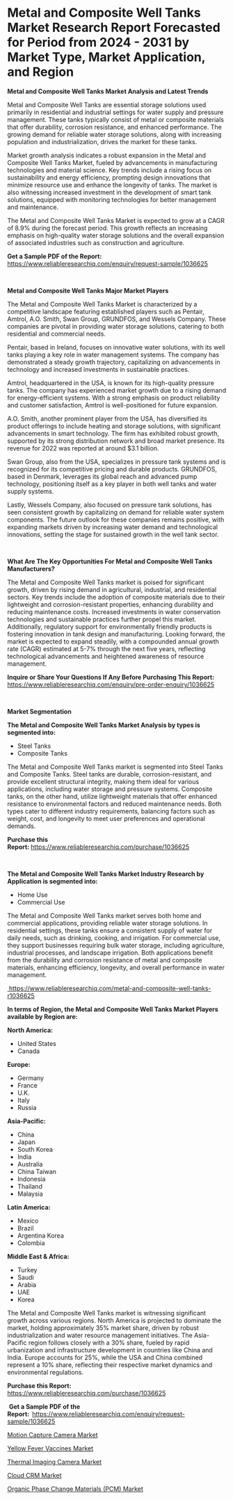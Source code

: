 <p><h1>Metal and Composite Well Tanks Market Research Report Forecasted for Period from 2024 -  2031 by Market Type, Market Application, and Region</h1></p><p><strong>Metal and Composite Well Tanks Market Analysis and Latest Trends</strong></p>
<p><p>Metal and Composite Well Tanks are essential storage solutions used primarily in residential and industrial settings for water supply and pressure management. These tanks typically consist of metal or composite materials that offer durability, corrosion resistance, and enhanced performance. The growing demand for reliable water storage solutions, along with increasing population and industrialization, drives the market for these tanks.</p><p>Market growth analysis indicates a robust expansion in the Metal and Composite Well Tanks Market, fueled by advancements in manufacturing technologies and material science. Key trends include a rising focus on sustainability and energy efficiency, prompting design innovations that minimize resource use and enhance the longevity of tanks. The market is also witnessing increased investment in the development of smart tank solutions, equipped with monitoring technologies for better management and maintenance.</p><p>The Metal and Composite Well Tanks Market is expected to grow at a CAGR of 8.9% during the forecast period. This growth reflects an increasing emphasis on high-quality water storage solutions and the overall expansion of associated industries such as construction and agriculture.</p></p>
<p><strong>Get a Sample PDF of the Report:&nbsp;</strong> <a href="https://www.reliableresearchiq.com/enquiry/request-sample/1036625?utm_campaign=1123&utm_medium=2&utm_source=Github&utm_content=ia&utm_term=04122024&utm_id=metal-and-composite-well-tanks">https://www.reliableresearchiq.com/enquiry/request-sample/1036625</a></p>
<p>&nbsp;</p>
<p><strong>Metal and Composite Well Tanks Major Market Players</strong></p>
<p><p>The Metal and Composite Well Tanks Market is characterized by a competitive landscape featuring established players such as Pentair, Amtrol, A.O. Smith, Swan Group, GRUNDFOS, and Wessels Company. These companies are pivotal in providing water storage solutions, catering to both residential and commercial needs. </p><p>Pentair, based in Ireland, focuses on innovative water solutions, with its well tanks playing a key role in water management systems. The company has demonstrated a steady growth trajectory, capitalizing on advancements in technology and increased investments in sustainable practices. </p><p>Amtrol, headquartered in the USA, is known for its high-quality pressure tanks. The company has experienced market growth due to a rising demand for energy-efficient systems. With a strong emphasis on product reliability and customer satisfaction, Amtrol is well-positioned for future expansion.</p><p>A.O. Smith, another prominent player from the USA, has diversified its product offerings to include heating and storage solutions, with significant advancements in smart technology. The firm has exhibited robust growth, supported by its strong distribution network and broad market presence. Its revenue for 2022 was reported at around $3.1 billion.</p><p>Swan Group, also from the USA, specializes in pressure tank systems and is recognized for its competitive pricing and durable products. GRUNDFOS, based in Denmark, leverages its global reach and advanced pump technology, positioning itself as a key player in both well tanks and water supply systems.</p><p>Lastly, Wessels Company, also focused on pressure tank solutions, has seen consistent growth by capitalizing on demand for reliable water system components. The future outlook for these companies remains positive, with expanding markets driven by increasing water demand and technological innovations, setting the stage for sustained growth in the well tank sector.</p></p>
<p>&nbsp;</p>
<p><strong>What Are The Key Opportunities For Metal and Composite Well Tanks Manufacturers?</strong></p>
<p><p>The Metal and Composite Well Tanks market is poised for significant growth, driven by rising demand in agricultural, industrial, and residential sectors. Key trends include the adoption of composite materials due to their lightweight and corrosion-resistant properties, enhancing durability and reducing maintenance costs. Increased investments in water conservation technologies and sustainable practices further propel this market. Additionally, regulatory support for environmentally friendly products is fostering innovation in tank design and manufacturing. Looking forward, the market is expected to expand steadily, with a compounded annual growth rate (CAGR) estimated at 5-7% through the next five years, reflecting technological advancements and heightened awareness of resource management.</p></p>
<p><strong>Inquire or Share Your Questions If Any Before Purchasing This Report:</strong> <a href="https://www.reliableresearchiq.com/enquiry/pre-order-enquiry/1036625?utm_campaign=1123&utm_medium=2&utm_source=Github&utm_content=ia&utm_term=04122024&utm_id=metal-and-composite-well-tanks">https://www.reliableresearchiq.com/enquiry/pre-order-enquiry/1036625</a></p>
<p>&nbsp;</p>
<p><strong>Market Segmentation</strong></p>
<p><strong>The Metal and Composite Well Tanks Market Analysis by types is segmented into:</strong></p>
<p><ul><li>Steel Tanks</li><li>Composite Tanks</li></ul></p>
<p><p>The Metal and Composite Well Tanks market is segmented into Steel Tanks and Composite Tanks. Steel tanks are durable, corrosion-resistant, and provide excellent structural integrity, making them ideal for various applications, including water storage and pressure systems. Composite tanks, on the other hand, utilize lightweight materials that offer enhanced resistance to environmental factors and reduced maintenance needs. Both types cater to different industry requirements, balancing factors such as weight, cost, and longevity to meet user preferences and operational demands.</p></p>
<p><strong>Purchase this Report:&nbsp;</strong><a href="https://www.reliableresearchiq.com/purchase/1036625?utm_campaign=1123&utm_medium=2&utm_source=Github&utm_content=ia&utm_term=04122024&utm_id=metal-and-composite-well-tanks">https://www.reliableresearchiq.com/purchase/1036625</a></p>
<p>&nbsp;</p>
<p><strong>The Metal and Composite Well Tanks Market Industry Research by Application is segmented into:</strong></p>
<p><ul><li>Home Use</li><li>Commercial Use</li></ul></p>
<p><p>The Metal and Composite Well Tanks market serves both home and commercial applications, providing reliable water storage solutions. In residential settings, these tanks ensure a consistent supply of water for daily needs, such as drinking, cooking, and irrigation. For commercial use, they support businesses requiring bulk water storage, including agriculture, industrial processes, and landscape irrigation. Both applications benefit from the durability and corrosion resistance of metal and composite materials, enhancing efficiency, longevity, and overall performance in water management.</p></p>
<p><a href="https://www.reliableresearchiq.com/metal-and-composite-well-tanks-r1036625?utm_campaign=1123&utm_medium=2&utm_source=Github&utm_content=ia&utm_term=04122024&utm_id=metal-and-composite-well-tanks">&nbsp;https://www.reliableresearchiq.com/metal-and-composite-well-tanks-r1036625</a></p>
<p><strong>In terms of Region, the Metal and Composite Well Tanks Market Players available by Region are:</strong></p>
<p>
    <p> <strong> North America: </strong>
        <ul>
            <li>United States</li>
            <li>Canada</li>
        </ul>
        </p> 
    <p> <strong> Europe: </strong>
        <ul>
            <li>Germany</li>
            <li>France</li>
            <li>U.K.</li>
            <li>Italy</li>
            <li>Russia</li>
        </ul>
        </p> 
    <p> <strong> Asia-Pacific: </strong>
        <ul>
            <li>China</li>
            <li>Japan</li>
            <li>South Korea</li>
            <li>India</li>
            <li>Australia</li>
            <li>China Taiwan</li>
            <li>Indonesia</li>
            <li>Thailand</li>
            <li>Malaysia</li>
        </ul>
        </p> 
    <p> <strong> Latin America: </strong>
        <ul>
            <li>Mexico</li>
            <li>Brazil</li>
            <li>Argentina Korea</li>
            <li>Colombia</li>
        </ul>
        </p> 
    <p> <strong> Middle East & Africa: </strong>
        <ul>
            <li>Turkey</li>
            <li>Saudi</li>
            <li>Arabia</li>
            <li>UAE</li>
            <li>Korea</li>
        </ul>
    </p>
    </p>
<p><p>The Metal and Composite Well Tanks market is witnessing significant growth across various regions. North America is projected to dominate the market, holding approximately 35% market share, driven by robust industrialization and water resource management initiatives. The Asia-Pacific region follows closely with a 30% share, fueled by rapid urbanization and infrastructure development in countries like China and India. Europe accounts for 25%, while the USA and China combined represent a 10% share, reflecting their respective market dynamics and environmental regulations.</p></p>
<p><strong>Purchase this Report: </strong><a href="https://www.reliableresearchiq.com/purchase/1036625?utm_campaign=1123&utm_medium=2&utm_source=Github&utm_content=ia&utm_term=04122024&utm_id=metal-and-composite-well-tanks">https://www.reliableresearchiq.com/purchase/1036625</a></p>
<p>&nbsp;<strong>Get a Sample PDF of the Report:&nbsp;&nbsp;</strong><a href="https://www.reliableresearchiq.com/enquiry/request-sample/1036625?utm_campaign=1123&utm_medium=2&utm_source=Github&utm_content=ia&utm_term=04122024&utm_id=metal-and-composite-well-tanks">https://www.reliableresearchiq.com/enquiry/request-sample/1036625</a></p>
<p><strong></strong></p>
<p><p><a href="https://issuu.com/reportprime-2/docs/motion-capture-camera-market-size-2030.pptx?utm_campaign=1123&utm_medium=2&utm_source=Github&utm_content=ia&utm_term=04122024&utm_id=metal-and-composite-well-tanks">Motion Capture Camera Market</a></p><p><a href="https://www.linkedin.com/pulse/global-yellow-fever-vaccines-market-future-trends-zytef?utm_campaign=1123&utm_medium=2&utm_source=Github&utm_content=ia&utm_term=04122024&utm_id=metal-and-composite-well-tanks">Yellow Fever Vaccines Market</a></p><p><a href="https://www.linkedin.com/pulse/global-thermal-imaging-camera-market-trends-innovations-forward-looking-xml9f?utm_campaign=1123&utm_medium=2&utm_source=Github&utm_content=ia&utm_term=04122024&utm_id=metal-and-composite-well-tanks">Thermal Imaging Camera Market</a></p><p><a href="https://www.linkedin.com/pulse/significant-competition-expected-cloud-crm-market-over-udkoe?utm_campaign=1123&utm_medium=2&utm_source=Github&utm_content=ia&utm_term=04122024&utm_id=metal-and-composite-well-tanks">Cloud CRM Market</a></p><p><a href="https://issuu.com/reportprime-2/docs/organic-phase-change-materials-pcm-market-size-203?utm_campaign=1123&utm_medium=2&utm_source=Github&utm_content=ia&utm_term=04122024&utm_id=metal-and-composite-well-tanks">Organic Phase Change Materials (PCM) Market</a></p></p>